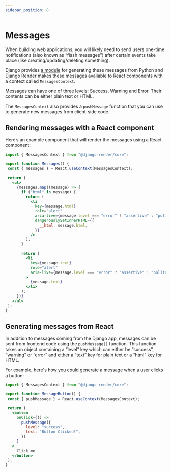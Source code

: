 ```yaml
---
sidebar_position: 8
---
```


# Messages

When building web applications, you will likely need to send users one-time notifications (also known as “flash messages”) after certain events take place (like creating/updating/deleting something).

Django provides [a module](https://docs.djangoproject.com/en/5.0/ref/contrib/messages/) for generating these messages from Python and Django Render makes these messages available to React components with a context called ``MessagesContext``.

Messages can have one of three levels: Success, Warning and Error. Their contents can be either plain text or HTML.

The ``MessagesContext`` also provides a ``pushMessage`` function that you can use  to generate new messages from client-side code.

## Rendering messages with a React component

Here’s an example component that will render the messages using a React component:

```jsx
import { MessagesContext } from "@django-render/core";

export function Messages() {
 const { messages } = React.useContext(MessagesContext);

 return (
   <ul>
     {messages.map((message) => {
       if ("html" in message) {
         return (
           <li
             key={message.html}
             role="alert"
             aria-live={message.level === "error" ? "assertive" : "polite"}
             dangerouslySetInnerHTML={{
               __html: message.html,
             }}
           />
         );
       }

       return (
         <li
           key={message.text}
           role="alert"
           aria-live={message.level === "error" ? "assertive" : "polite"}
         >
           {message.text}
         </li>
       );
     })}
   </ul>
 );
}
```

## Generating messages from React

In addition to messages coming from the Django app, messages can be sent from frontend code using the ``pushMessage()`` function.
This function takes an object containing a “level” key which can either be “success”, “warning” or “error” and either a “text” key for plain text or a “html” key for HTML.

For example, here's how you could generate a message when a user clicks a button:

```jsx
import { MessagesContext } from "@django-render/core";

export function MessageButton() {
 const { pushMessage } = React.useContext(MessagesContext);

 return (
   <button
     onClick={() =>
       pushMessage({
         level: "success",
         text: "Button Clicked!",
       })
     }
   >
     Click me
   </button>
 );
}

